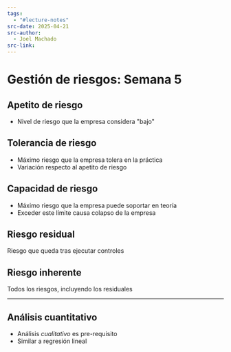 ```yaml
---
tags:
  - "#lecture-notes"
src-date: 2025-04-21
src-author:
  - Joel Machado
src-link:
---
```

# Gestión de riesgos: Semana 5

## Apetito de riesgo

- Nivel de riesgo que la empresa considera "bajo"

## Tolerancia de riesgo

- Máximo riesgo que la empresa tolera en la práctica
- Variación respecto al apetito de riesgo

## Capacidad de riesgo

- Máximo riesgo que la empresa puede soportar en teoría
- Exceder este límite causa colapso de la empresa

## Riesgo residual

Riesgo que queda tras ejecutar controles

## Riesgo inherente

Todos los riesgos, incluyendo los residuales

---

## Análisis cuantitativo

- Análisis *cualitativo* es pre-requisito
- Similar a regresión lineal
